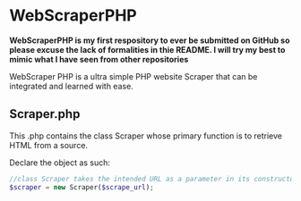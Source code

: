 # WebScraperPHP
__WebScraperPHP is my first respository to ever be submitted on GitHub so please excuse the lack of formalities in thie README. I will try my best to mimic what I have seen from other repositories__

WebScraper PHP is a ultra simple PHP website Scraper that can be integrated and learned with ease.

## Scraper.php
This .php contains the class Scraper whose primary function is to retrieve HTML from a source.

Declare the object as such:
```PHP
//class Scraper takes the intended URL as a parameter in its constructor
$scraper = new Scraper($scrape_url);
```

